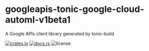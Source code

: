 # googleapis-tonic-google-cloud-automl-v1beta1

A Google APIs client library generated by tonic-build

[![crates.io](https://img.shields.io/crates/v/googleapis-tonic-google-cloud-automl-v1beta1)](https://crates.io/crates/googleapis-tonic-google-cloud-automl-v1beta1)
[![docs.rs](https://img.shields.io/docsrs/googleapis-tonic-google-cloud-automl-v1beta1)](https://docs.rs/googleapis-tonic-google-cloud-automl-v1beta1)
![license](https://img.shields.io/crates/l/googleapis-tonic-google-cloud-automl-v1beta1)
